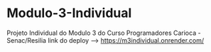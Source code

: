 # Modulo-3-Individual
Projeto Individual do Modulo 3 do Curso Programadores Carioca - Senac/Resilia
link do deploy --> https://m3individual.onrender.com/
